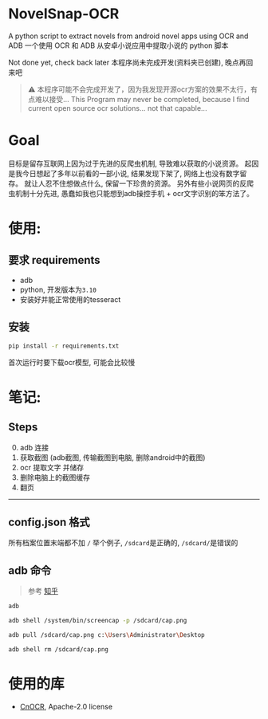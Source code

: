 # NovelSnap-OCR
A python script to extract novels from android novel apps using OCR and ADB
一个使用 OCR 和 ADB 从安卓小说应用中提取小说的 python 脚本

Not done yet, check back later
本程序尚未完成开发(资料夹已创建), 晚点再回来吧
> ⚠️ 本程序可能不会完成开发了，因为我发现开源ocr方案的效果不太行，有点难以接受...
> This Program may never be completed, because I find current open source ocr solutions... not that capable...

# Goal
目标是留存互联网上因为过于先进的反爬虫机制, 导致难以获取的小说资源。
起因是我今日想起了多年以前看的一部小说, 结果发现下架了, 网络上也没有数字留存。
就让人忍不住想做点什么, 保留一下珍贵的资源。
另外有些小说网页的反爬虫机制十分先进, 愚蠢如我也只能想到adb操控手机 + ocr文字识别的笨方法了。


# 使用:

## 要求 requirements
- adb
- python, 开发版本为`3.10`
- 安装好并能正常使用的tesseract

## 安装
~~~ sh
pip install -r requirements.txt
~~~
首次运行时要下载ocr模型, 可能会比较慢




# 笔记:

## Steps
0. adb 连接
1. 获取截图 (adb截图, 传输截图到电脑, 删除android中的截图)
4. ocr 提取文字 并储存
5. 删除电脑上的截图缓存
6. 翻页
---

## config.json 格式
所有档案位置末端都不加 `/`
举个例子, `/sdcard`是正确的, `/sdcard/`是错误的




## adb 命令
> 参考 [知乎](https://zhuanlan.zhihu.com/p/290670672)

~~~ sh
adb

adb shell /system/bin/screencap -p /sdcard/cap.png

adb pull /sdcard/cap.png c:\Users\Administrator\Desktop

adb shell rm /sdcard/cap.png
~~~


# 使用的库
- [CnOCR](https://github.com/breezedeus/cnocr), Apache-2.0 license

